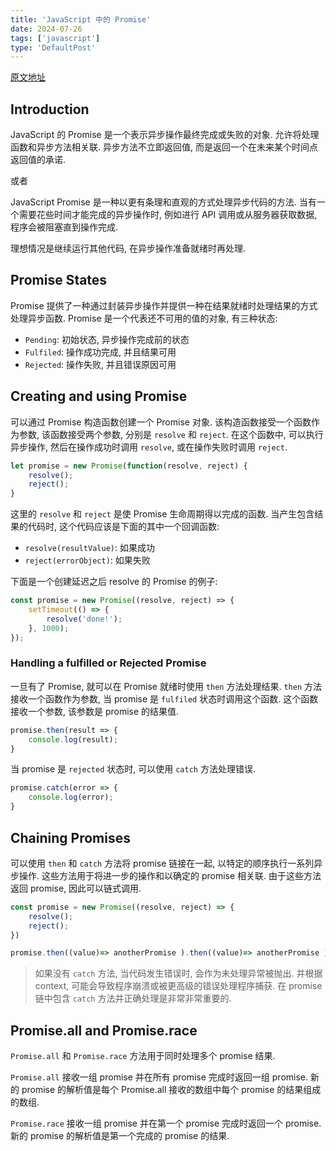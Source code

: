 ```yaml
---
title: 'JavaScript 中的 Promise'
date: 2024-07-26
tags: ['javascript']
type: 'DefaultPost'
---
```


[原文地址](https://dev.to/kalyan-jyoti/all-about-javascript-promises-154e)

## Introduction

JavaScript 的 Promise 是一个表示异步操作最终完成或失败的对象. 允许将处理函数和异步方法相关联. 异步方法不立即返回值, 而是返回一个在未来某个时间点返回值的承诺.

或者

JavaScript Promise 是一种以更有条理和直观的方式处理异步代码的方法. 当有一个需要花些时间才能完成的异步操作时, 例如进行 API 调用或从服务器获取数据, 程序会被阻塞直到操作完成.

理想情况是继续运行其他代码, 在异步操作准备就绪时再处理.

## Promise States

Promise 提供了一种通过封装异步操作并提供一种在结果就绪时处理结果的方式处理异步函数. Promise 是一个代表还不可用的值的对象, 有三种状态:

* `Pending`: 初始状态, 异步操作完成前的状态
* `Fulfiled`: 操作成功完成, 并且结果可用
* `Rejected`: 操作失败, 并且错误原因可用

## Creating and using Promise

可以通过 Promise 构造函数创建一个 Promise 对象. 该构造函数接受一个函数作为参数, 该函数接受两个参数, 分别是 `resolve` 和 `reject`. 在这个函数中, 可以执行异步操作, 然后在操作成功时调用 `resolve`, 或在操作失败时调用 `reject`.

```js
let promise = new Promise(function(resolve, reject) {
    resolve();
    reject();
}
```

这里的 `resolve` 和 `reject` 是使 Promise 生命周期得以完成的函数. 当产生包含结果的代码时, 这个代码应该是下面的其中一个回调函数:

* `resolve(resultValue)`: 如果成功
* `reject(errorObject)`: 如果失败

下面是一个创建延迟之后 resolve 的 Promise 的例子:

```js
const promise = new Promise((resolve, reject) => {
    setTimeout(() => {
        resolve('done!');
    }, 1000);
});
```

### Handling a fulfilled or Rejected Promise

一旦有了 Promise, 就可以在 Promise 就绪时使用 `then` 方法处理结果. `then` 方法接收一个函数作为参数,  当 promise 是 `fulfiled` 状态时调用这个函数. 这个函数接收一个参数, 该参数是 promise 的结果值.

```js
promise.then(result => {
    console.log(result);
}
```

当 promise 是 `rejected` 状态时, 可以使用 `catch` 方法处理错误.

```js
promise.catch(error => {
    console.log(error);
}
```

## Chaining Promises

可以使用 `then` 和 `catch` 方法将 promise 链接在一起, 以特定的顺序执行一系列异步操作.  这些方法用于将进一步的操作和以确定的 promise 相关联. 由于这些方法返回 promise, 因此可以链式调用.

```js
const promise = new Promise((resolve, reject) => {
    resolve();
    reject();
})

promise.then((value)=> anotherPromise ).then((value)=> anotherPromise ).then((value)=> anotherPromise ).catch((error)=> anotherPromise );
```

> 如果没有 `catch` 方法, 当代码发生错误时, 会作为未处理异常被抛出. 并根据 context, 可能会导致程序崩溃或被更高级的错误处理程序捕获. 在 promise 链中包含 `catch` 方法并正确处理是非常非常重要的.

## Promise.all and Promise.race

`Promise.all` 和 `Promise.race` 方法用于同时处理多个 promise 结果.

`Promise.all` 接收一组 promise 并在所有 promise 完成时返回一组 promise. 新的 promise 的解析值是每个 Promise.all 接收的数组中每个 promise 的结果组成的数组.

`Promise.race` 接收一组 promise 并在第一个 promise 完成时返回一个 promise. 新的 promise 的解析值是第一个完成的 promise 的结果.
